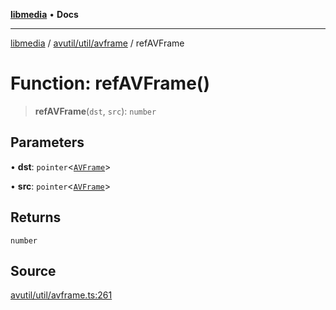 [**libmedia**](../../../../README.md) • **Docs**

***

[libmedia](../../../../README.md) / [avutil/util/avframe](../README.md) / refAVFrame

# Function: refAVFrame()

> **refAVFrame**(`dst`, `src`): `number`

## Parameters

• **dst**: `pointer`\<[`AVFrame`](../../../struct/avframe/classes/AVFrame.md)\>

• **src**: `pointer`\<[`AVFrame`](../../../struct/avframe/classes/AVFrame.md)\>

## Returns

`number`

## Source

[avutil/util/avframe.ts:261](https://github.com/zhaohappy/libmedia/blob/87bf8029d8be58d5035a3f4dc7037c25d1ac371b/src/avutil/util/avframe.ts#L261)
